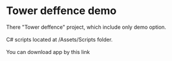 # Tower deffence demo
There "Tower deffence" project, which include only demo option. <br> <br>
C# scripts located at /Assets/Scripts folder. <br> <br>
You can download app by this link

